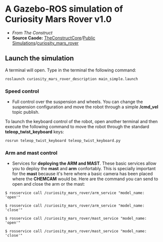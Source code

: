 # A Gazebo-ROS simulation of Curiosity Mars Rover v1.0 

- *From The Construct*
- **Source Caode:** [TheConstructCore](https://bitbucket.org/theconstructcore/)/[Public Simulations](https://bitbucket.org/theconstructcore/workspace/projects/PS)/[curiosity_mars_rover](https://bitbucket.org/theconstructcore/curiosity_mars_rover/src/master/)

## Launch the simulation

A terminal will open. Type in the terminal the following command:

```console
roslaunch curiosity_mars_rover_description main_simple.launch
```

### Speed control

* Full control over the suspension and wheels. You can change the suspension configuration and move the robot through a simple **/cmd_vel** topic publish. 

To launch the keyboard control of the robot, open another terminal and then execute the following command to move the robot through the standard **teleop_twist_keyboard** keys:

```console
rosrun teleop_twist_keyboard teleop_twist_keyboard.py
```

### Arm and mast control

* Services for **deploying the ARM and MAST**. These basic services allow you to deploy the **mast** and **arm** confortably. This is specially important for the **mast**
because it's here where a basic camera has been placed where the **CHEMCAM** would be. Here are the command you can send to open and close the arm or the mast:

```console
$ rosservice call /curiosity_mars_rover/arm_service "model_name: 'open'"

$ rosservice call /curiosity_mars_rover/arm_service "model_name: 'close'"

$ rosservice call /curiosity_mars_rover/mast_service "model_name: 'open'"

$ rosservice call /curiosity_mars_rover/mast_service "model_name: 'close'"
```
